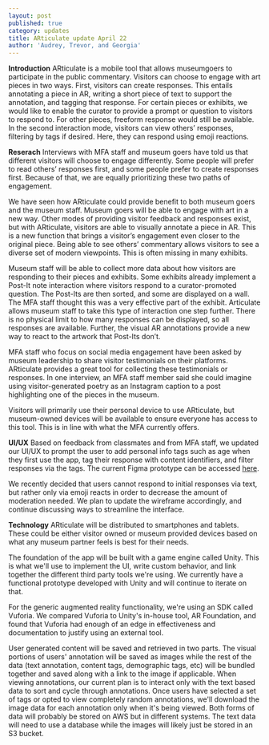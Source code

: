 ```yaml
---
layout: post
published: true
category: updates
title: ARticulate update April 22
author: 'Audrey, Trevor, and Georgia'
---
```

**Introduction**
ARticulate is a mobile tool that allows museumgoers to participate in the public commentary. Visitors can choose to engage with art pieces in two ways. First, visitors can create responses. This entails annotating a piece in AR, writing a short piece of text to support the annotation, and tagging that response. For certain pieces or exhibits, we would like to enable the curator to provide a prompt or question to visitors to respond to. For other pieces, freeform response would still be available. In the second interaction mode, visitors can view others’ responses, filtering by tags if desired. Here, they can respond using emoji reactions. 

**Reserach**
Interviews with MFA staff and museum goers have told us that different visitors will choose to engage differently. Some people will prefer to read others’ responses first, and some people prefer to create responses first. Because of that, we are equally prioritizing these two paths of engagement. 

We have seen how ARticulate could provide benefit to both museum goers and the museum staff. Museum goers will be able to engage with art in a new way. Other modes of providing visitor feedback and responses exist, but with ARticulate, visitors are able to visually annotate a piece in AR. This is a new function that brings a visitor’s engagement even closer to the original piece. Being able to see others’ commentary allows visitors to see a diverse set of modern viewpoints. This is often missing in many exhibits. 

Museum staff will be able to collect more data about how visitors are responding to their pieces and exhibits. Some exhibits already implement a Post-It note interaction where visitors respond to a curator-promoted question. The Post-Its are then sorted, and some are displayed on a wall. The MFA staff thought this was a very effective part of the exhibit. Articulate allows museum staff to take this type of interaction one step further. There is no physical limit to how many responses can be displayed, so all responses are available. Further, the visual AR annotations provide a new way to react to the artwork that Post-Its don’t. 

MFA staff who focus on social media engagement have been asked by museum leadership to share visitor testimonials on their platforms. ARticulate provides a great tool for collecting these testimonials or responses. In one interview, an MFA staff member said she could imagine using visitor-generated poetry as an Instagram caption to a post highlighting one of the pieces in the museum. 

Visitors will primarily use their personal device to use ARticulate, but museum-owned devices will be available to ensure everyone has access to this tool. This is in line with what the MFA currently offers.

**UI/UX**
Based on feedback from classmates and from MFA staff, we updated our UI/UX to prompt the user to add personal info tags such as age when they first use the app, tag their response with content identifiers, and filter responses via the tags. The current Figma prototype can be accessed [here](https://www.figma.com/proto/qWZ8ITvQK8M2P9pIW4IeyA/ARticulate?node-id=9%3A2&scaling=scale-down&page-id=0%3A1). 

We recently decided that users cannot respond to initial responses via text, but rather only via emoji reacts in order to decrease the amount of moderation needed. We plan to update the wireframe accordingly, and continue discussing ways to streamline the interface. 

**Technology**
ARticulate will be distributed to smartphones and tablets. These could be either visitor owned or museum provided devices based on what any museum partner feels is best for their needs.

The foundation of the app will be built with a game engine called Unity. This is what we'll use to implement the UI, write custom behavior, and link together the different third party tools we're using. We currently have a functional prototype developed with Unity and will continue to iterate on that.

For the generic augmented reality functionality, we're using an SDK called Vuforia. We compared Vuforia to Unity's in-house tool, AR Foundation, and found that Vuforia had enough of an edge in effectiveness and documentation to justify using an external tool.

User generated content will be saved and retrieved in two parts. The visual portions of users' annotation will be saved as images while the rest of the data (text annotation, content tags, demographic tags, etc) will be bundled together and saved along with a link to the image if applicable. When viewing annotations, our current plan is to interact only with the text based data to sort and cycle through annotations. Once users have selected a set of tags or opted to view completely random annotations, we'll download the image data for each annotation only when it's being viewed. Both forms of data will probably be stored on AWS but in different systems. The text data will need to use a database while the images will likely just be stored in an S3 bucket.
